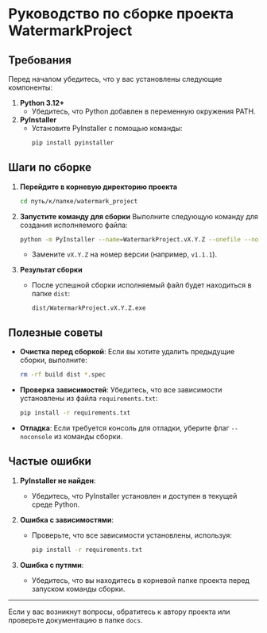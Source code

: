 # Руководство по сборке проекта WatermarkProject

## Требования
Перед началом убедитесь, что у вас установлены следующие компоненты:

1. **Python 3.12+**
   - Убедитесь, что Python добавлен в переменную окружения PATH.
2. **PyInstaller**
   - Установите PyInstaller с помощью команды:
     ```bash
     pip install pyinstaller
     ```

## Шаги по сборке

1. **Перейдите в корневую директорию проекта**
   ```bash
   cd путь/к/папке/watermark_project
   ```

2. **Запустите команду для сборки**
   Выполните следующую команду для создания исполняемого файла:
   ```bash
   python -m PyInstaller --name=WatermarkProject.vX.Y.Z --onefile --noconsole main.py
   ```
   - Замените `vX.Y.Z` на номер версии (например, `v1.1.1`).

3. **Результат сборки**
   - После успешной сборки исполняемый файл будет находиться в папке `dist`:
     ```
     dist/WatermarkProject.vX.Y.Z.exe
     ```

## Полезные советы

- **Очистка перед сборкой**:
  Если вы хотите удалить предыдущие сборки, выполните:
  ```bash
  rm -rf build dist *.spec
  ```

- **Проверка зависимостей**:
  Убедитесь, что все зависимости установлены из файла `requirements.txt`:
  ```bash
  pip install -r requirements.txt
  ```

- **Отладка**:
  Если требуется консоль для отладки, уберите флаг `--noconsole` из команды сборки.

## Частые ошибки

1. **PyInstaller не найден**:
   - Убедитесь, что PyInstaller установлен и доступен в текущей среде Python.

2. **Ошибка с зависимостями**:
   - Проверьте, что все зависимости установлены, используя:
     ```bash
     pip install -r requirements.txt
     ```

3. **Ошибка с путями**:
   - Убедитесь, что вы находитесь в корневой папке проекта перед запуском команды сборки.

---

Если у вас возникнут вопросы, обратитесь к автору проекта или проверьте документацию в папке `docs`.
